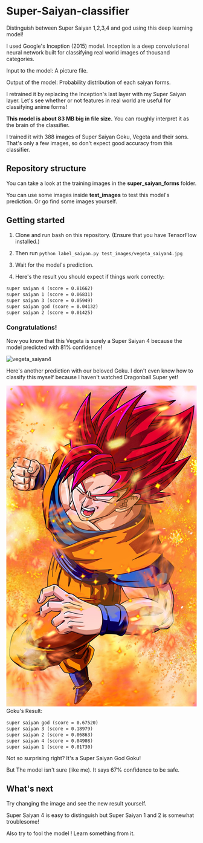 # Super-Saiyan-classifier
Distinguish between Super Saiyan 1,2,3,4 and god using this deep learning model!

I used Google's Inception (2015) model. Inception is a deep convolutional neural network built for classifying real world images of thousand categories.

Input to the model: A picture file.

Output of the model: Probability distribution of each saiyan forms.

I retrained it by replacing the Inception's last layer with my Super Saiyan layer.
Let's see whether or not features in real world are useful for classifying anime
forms!

**This model is about 83 MB big in file size.** You can roughly interpret it as
the brain of the classifier.

I trained it with 388 images of Super Saiyan Goku, Vegeta and their sons.
That's only a few images, so don't expect good accuracy from this classifier.

## Repository structure

You can take a look at the training images in the **super_saiyan_forms** folder.

You can use some images inside  **test_images** to test this model's prediction.
Or go find some images yourself.

## Getting started
1. Clone and run bash on this repository. (Ensure that you have TensorFlow installed.)
2. Then run `python label_saiyan.py test_images/vegeta_saiyan4.jpg`
3. Wait for the model's prediction.

4. Here's the result you should expect if things work correctly:
```
super saiyan 4 (score = 0.81662)
super saiyan 1 (score = 0.06831)
super saiyan 3 (score = 0.05949)
super saiyan god (score = 0.04132)
super saiyan 2 (score = 0.01425)
```

### Congratulations!
Now you know that this Vegeta is surely a Super Saiyan 4 because the model
predicted with 81% confidence!

![vegeta_saiyan4](test_images/vegeta_saiyan4.jpg)


Here's another prediction with our beloved Goku. I don't even know how to
classify this myself because I haven't watched Dragonball Super yet!

![goku god](test_images/super_saiyan_god_2_goku__ssjg2__by_elitesaiyanwarrior-d6bmhw7.jpg)
Goku's Result:
```
super saiyan god (score = 0.67520)
super saiyan 3 (score = 0.18979)
super saiyan 2 (score = 0.06863)
super saiyan 4 (score = 0.04908)
super saiyan 1 (score = 0.01730)
```
Not so surprising right? It's a Super Saiyan God Goku!

But The model isn't sure (like me).
It says 67% confidence to be safe.

## What's next
Try changing the image and see the new result yourself.

Super Saiyan 4 is easy to distinguish but Super Saiyan 1 and 2 is somewhat
troublesome!

Also try to fool the model ! Learn something from it.
